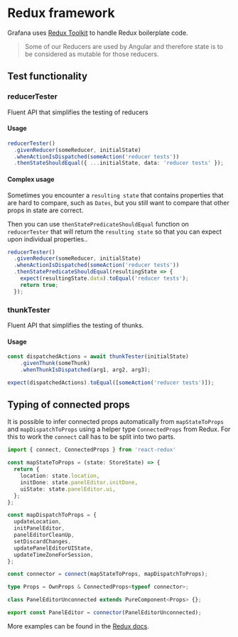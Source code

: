 # Redux framework

Grafana uses [Redux Toolkit](https://redux-toolkit.js.org/) to handle Redux boilerplate code.
> Some of our Reducers are used by Angular and therefore state is to be considered as mutable for those reducers.

## Test functionality

### reducerTester

Fluent API that simplifies the testing of reducers

#### Usage

```typescript
reducerTester()
  .givenReducer(someReducer, initialState)
  .whenActionIsDispatched(someAction('reducer tests'))
  .thenStateShouldEqual({ ...initialState, data: 'reducer tests' });
```

#### Complex usage
Sometimes you encounter a `resulting state` that contains properties that are hard to compare, such as `Dates`, but you still want to compare that other props in state are correct.

Then you can use `thenStatePredicateShouldEqual` function on `reducerTester` that will return the `resulting state` so that you can expect upon individual properties..

```typescript
reducerTester()
  .givenReducer(someReducer, initialState)
  .whenActionIsDispatched(someAction('reducer tests'))
  .thenStatePredicateShouldEqual(resultingState => {
    expect(resultingState.data).toEqual('reducer tests');
    return true;  
  });
```

### thunkTester

Fluent API that simplifies the testing of thunks.

#### Usage

```typescript
const dispatchedActions = await thunkTester(initialState)
    .givenThunk(someThunk)
    .whenThunkIsDispatched(arg1, arg2, arg3);

expect(dispatchedActions).toEqual([someAction('reducer tests')]);
```

## Typing of connected props

It is possible to infer connected props automatically from `mapStateToProps` and `mapDispatchToProps` using a helper type `ConnectedProps` from Redux. For this to work the `connect` call has to be split into two parts.

```typescript
import { connect, ConnectedProps } from 'react-redux'

const mapStateToProps = (state: StoreState) => {
  return {
    location: state.location,
    initDone: state.panelEditor.initDone,
    uiState: state.panelEditor.ui,
  };
};

const mapDispatchToProps = {
  updateLocation,
  initPanelEditor,
  panelEditorCleanUp,
  setDiscardChanges,
  updatePanelEditorUIState,
  updateTimeZoneForSession,
};

const connector = connect(mapStateToProps, mapDispatchToProps);

type Props = OwnProps & ConnectedProps<typeof connector>;

class PanelEditorUnconnected extends PureComponent<Props> {};

export const PanelEditor = connector(PanelEditorUnconnected);
```
More examples can be found in the [Redux docs](https://react-redux.js.org/using-react-redux/static-typing#inferring-the-connected-props-automatically).
